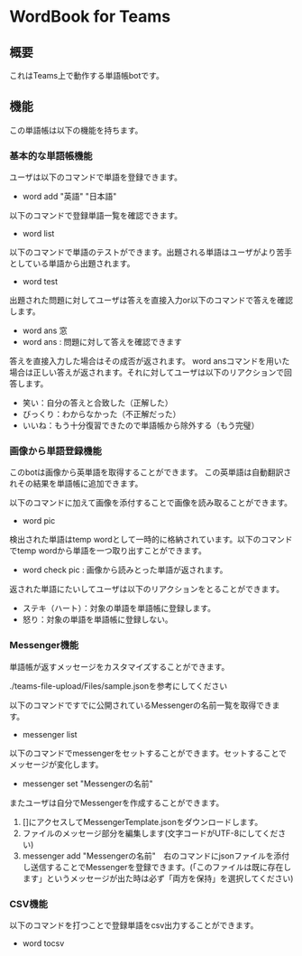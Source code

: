 # WordBook for Teams
## 概要
これはTeams上で動作する単語帳botです。
## 機能
この単語帳は以下の機能を持ちます。
### 基本的な単語帳機能
ユーザは以下のコマンドで単語を登録できます。 
- word add "英語" "日本語"  

以下のコマンドで登録単語一覧を確認できます。
- word list  

以下のコマンドで単語のテストができます。出題される単語はユーザがより苦手としている単語から出題されます。
- word test 

出題された問題に対してユーザは答えを直接入力or以下のコマンドで答えを確認します。
- word ans 窓
- word ans : 問題に対して答えを確認できます

答えを直接入力した場合はその成否が返されます。
word ansコマンドを用いた場合は正しい答えが返されます。それに対してユーザは以下のリアクションで回答します。

- 笑い：自分の答えと合致した（正解した）
- びっくり：わからなかった（不正解だった）
- いいね：もう十分復習できたので単語帳から除外する（もう完璧）



### 画像から単語登録機能
このbotは画像から英単語を取得することができます。 この英単語は自動翻訳されその結果を単語帳に追加できます。

以下のコマンドに加えて画像を添付することで画像を読み取ることができます。
- word pic 

検出された単語はtemp wordとして一時的に格納されています。以下のコマンドでtemp wordから単語を一つ取り出すことができます。
- word check pic : 画像から読みとった単語が返されます。

返された単語にたいしてユーザは以下のリアクションをとることができます。

- ステキ（ハート）：対象の単語を単語帳に登録します。
- 怒り：対象の単語を単語帳に登録しない。

### Messenger機能
単語帳が返すメッセージをカスタマイズすることができます。


./teams-file-upload/Files/sample.jsonを参考にしてください

以下のコマンドですでに公開されているMessengerの名前一覧を取得できます。
- messenger list

以下のコマンドでmessengerをセットすることができます。セットすることでメッセージが変化します。
- messenger set "Messengerの名前"

またユーザは自分でMessengerを作成することができます。

1. []にアクセスしてMessengerTemplate.jsonをダウンロードします。
2. ファイルのメッセージ部分を編集します(文字コードがUTF-8にしてください)
3. messenger add "Messengerの名前"　右のコマンドにjsonファイルを添付し送信することでMessengerを登録できます。(「このファイルは既に存在します」というメッセージが出た時は必ず「両方を保持」を選択してください)

### CSV機能
以下のコマンドを打つことで登録単語をcsv出力することができます。
- word tocsv
 
 